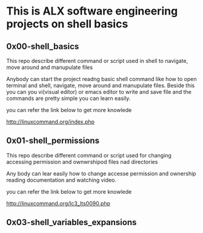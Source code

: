 # This is ALX software engineering projects on shell basics

## 0x00-shell_basics
This repo describe different command or script used in shell to navigate, move around and manupulate files

Anybody can start the project readng basic shell command like how to open terminal and shell, navigate, move around and manupulate files. Beside this you can you vi(visual editor) or emacs editor to write and save file and the commands are pretty simple you can learn easily.

you can refer the link below to get more knowlede

http://linuxcommand.org/index.php

## 0x01-shell_permissions

This repo describe different command or script used for changing accessing permission and ownwrshipod files nad directories

Any body can lear easily how to change accesse permission and ownership reading documentation and watching video.

you can refer the link below to get more knowlede

http://linuxcommand.org/lc3_lts0090.php
## 0x03-shell_variables_expansions

